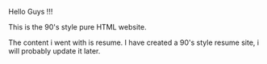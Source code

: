 Hello Guys !!!

This is the 90's style pure HTML website.

The content i went with is resume. I have created a 90's style resume site, i will probably update it later.
